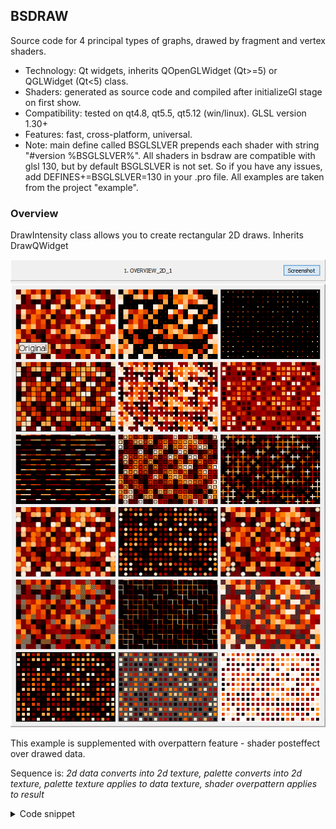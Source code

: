 ## BSDRAW
Source code for 4 principal types of graphs, drawed by fragment and vertex shaders.

* Technology: Qt widgets, inherits QOpenGLWidget (Qt>=5) or QGLWidget (Qt<5) class.
* Shaders: generated as source code and compiled after initializeGl stage on first show.
* Compatibility: tested on qt4.8, qt5.5, qt5.12 (win/linux). GLSL version 1.30+
* Features: fast, cross-platform, universal.
* Note: main define called BSGLSLVER prepends each shader with string "#version %BSGLSLVER%". 
All shaders in bsdraw are compatible with glsl 130, but by default BSGLSLVER is not set. So
if you have any issues, add DEFINES+=BSGLSLVER=130 in your .pro file.
All examples are taken from the project "example".

### Overview

DrawIntensity class allows you to create rectangular 2D draws. Inherits DrawQWidget

![overview_2d_1.png](/demoimages/overview_2d_1.png)

This example is supplemented with overpattern feature - shader posteffect over drawed data.

Sequence is: _2d data converts into 2d texture, palette converts into 2d texture, palette texture applies to data texture, shader overpattern applies to result_

<details><summary>Code snippet</summary><p>
```
LINES = 14;
SAMPLES = 20;
PORTIONS = 1;

overpattern_t dpms[] = {  
                      // row 1
                      overpattern_off(),
                      overpattern_thrs_minus(OP_CONTOUR, 0.5f, 0.0f, 3),
                      overpattern_any(OP_CONTOUR, 0.0f, 3),
  
                      // row 2
                      overpattern_any(OP_LINELEFTBOTTOM, 0.0f),
                      overpattern_any(OP_DOTLEFTBOTTOM, 1.0f, 3),
                      overpattern_any(OP_LINELEFTBOTTOM, 0.4f, 2),
  
                      // row 3
                      overpattern_any(OP_LINEBOTTOM, 0.0f, 7),
                      overpattern_any(OP_SQUARES, 0.0f),
                      overpattern_any(OP_DOTCONTOUR, 0.0f, 3),

                      // row 4
                      overpattern_any(OP_CIRCLEBORDERED2, 0.0f, -20),
                      overpattern_any(OP_CIRCLESMOOTH, 0.0f, 4),
                      overpattern_thrs_plus(OP_CIRCLESMOOTH, 0.9f, 0.0f),
  
                      // row 5
                      overpattern_thrs_plus(OP_FILL, 0.8f, 0.0f),
                      overpattern_any(OP_DOT, 0.0f, 4),
                      overpattern_thrs_minus(OP_SHTRICHL, 0.3f, color3f(0.5f, 0.5f, 0.5f), 1),
                      
                      // row 6
                      overpattern_any(OP_CONTOUR, color3f(0.0f, 0.0f, 0.0f),1),
                      overpattern_any(OP_CONTOUR, color3f(0.3f, 0.3f, 0.3f),1),
                      overpattern_any(OP_CONTOUR, color3f(1.0f, 1.0f, 1.0f),1)
                   };

const int countROWS = 6, countCOLUMNS = 3;
DrawQWidget* pdraws[countROWS][countCOLUMNS];
for (unsigned int r=0; r<countROWS; r++)
  for (unsigned int c=0; c<countCOLUMNS; c++)
  {
    pdraws[r][c] = new DrawIntensity(SAMPLES, LINES, PORTIONS);
    pdraws[r][c]->setOverpattern(dpms[r*countCOLUMNS + c]);
    pdraws[r][c]->setScalingLimitsSynced(10); // 1 point now is 10x10 pixels (minimum)
  }
// adding text as overlay for first draw
pdraws[0][0]->ovlPushBack(new OTextColored("Original", CR_XABS_YREL_NOSCALED, 5.0f, 0.9f, 12, 0x00000000, 0x11FFFFFF, 0x00000000));

for (int c=0; c<countCOLUMN; c++)
{
  QVBoxLayout* layV = new QVBoxLayout;
  for (int r=0; r<countROW; r++)
    layV->addWidget(pdraws[r][c]);
  currentHBoxLayout->addLayout(layV);
}

const float* data = someGeneratedData; // at least [LINES x SAMPLES x PORTIONS] of floats
for (int c=0; c<countCOLUMN; c++)
  for (int r=0; r<countROW; r++)
    pdraws[r][c]->setData(data);
```
</p></details>


DrawDomain class allows you to create rectangular 2D draws with regions of different size. One value on setData() method fills one region. Inherits DrawQWidget

![overview_2d_2.png](/demoimages/overview_2d_2.png)

All draws above have different regions but takes similar data.

Sequence is: _full 2d field with region markup converts into 2d texture, region data converts into 1d texture, palette converts into 2d texture, palette texture applies to region data texture, which applies to field texture_

<details><summary>Code snippet</summary><p>
```
LINES = 200;
SAMPLES = 200;
PORTIONS = 1;

const int countROWS = 2, countCOLUMNS = 2;
DrawQWidget* pdraws[countROWS][countCOLUMNS];
// 1st row, domain 1: little crosses
{
  DrawDomain* dd = new DrawDomain(SAMPLES, LINES, PORTIONS, false, OR_LRBT, true);
  DIDomain& ddm = *dd->domain();
  const int crossRows = SAMPLES/10;
  const int crossColumns = LINES/10;
  for (int i=0; i<crossRows; i++)
  {
    for (int j=0; j<crossColumns; j++)
    {
      int r = LINES/crossRows/2 + i*LINES/crossRows;
      int c = int(SAMPLES/crossColumns/2 + j*SAMPLES/crossColumns);
      ddm.start();
      ddm.includePixel(r-1, c);
      ddm.includePixel(r, c);
      ddm.includePixel(r+1, c);
      ddm.includePixel(r, c+1);
      ddm.includePixel(r, c-1);
      ddm.finish();
    }
  }
  pdraws[0][0] = dd;
  pdraws[0][0]->setScalingLimitsSynced(2); // 1 point now is 2x2 pixels (minimum)
}
// 1st row, domain 2: chessboard
{
  DrawDomain* dd = new DrawDomain(SAMPLES, LINES, PORTIONS, false, OR_LRBT, true);
  DIDomain& ddm = *dd->domain();
  const int cc = 20;
  for (int r2=0; r2<LINES/cc/2; r2++)
  {
    for (int j=0; j<SAMPLES; j+=cc)
    {
      int r0 = r2*2*cc + ((j / cc) % 2)*cc;
      int rs[] = { r0, r0, r0+cc/2, r0+cc/2 };
      int cs[] = { j, j+cc/2, j, j+cc/2 };
      for (int i=0; i<4; i++)
      {
        ddm.start();
        for (int r=rs[i]; r<rs[i]+cc/2; r++)
          for (int c=cs[i]; c<cs[i]+cc/2; c++)
            ddm.includePixel(r, c);
        ddm.finish();
      }
    }
  }
  pdraws[0][1] = dd;
  pdraws[0][1]->setScalingLimitsSynced(2); // 1 point now is 2x2 pixels (minimum)
}
// 2nd row, domain 1: spiral
{
  DrawDomain* dd = new DrawDomain(SAMPLES, LINES, PORTIONS, false, OR_LRBT, true);
  DIDomain& ddm = *dd->domain();
  const int maxspiral = SAMPLES*6;
  const unsigned int outsider = 18500;
  const double wc = 0.15/(2.0*M_PI);
  for (int i=0; i<maxspiral; i++)
  {
    int y = qRound(LINES/2.0 + outsider*sin((i+1)*wc)/(i+1));
    int x = qRound(SAMPLES/2.0 + outsider*cos((i+1)*wc)/(i+1));
    if (y >= 0 && y < LINES && x >= 0 && x < SAMPLES)
    {
      ddm.start();
        ddm.includePixelFree(y, x);
      ddm.finish();
    }
  }
  pdraws[1][0] = dd;
  pdraws[1][0]->setScalingLimitsSynced(2); // 1 point now is 2x2 pixels (minimum)
}
// 2nd row, domain 2: multispiral
{
  DrawDomain* dd = new DrawDomain(SAMPLES, LINES, PORTIONS, false, OR_LRBT, true);
  DIDomain& ddm = *dd->domain();
  const int maxspiral = 600;
  const unsigned int outsider = 9000;
  const double wc = 5.0/(2.0*M_PI);
  for (int i=0; i<maxspiral; i++)
  {
    int y = qRound(LINES/2.0 + outsider*sin((i+1)*wc)/(i+1)), x = qRound(SAMPLES/2.0 + outsider*cos((i+1)*wc)/(i+1));
    if (y >= 0 && y < LINES && x >= 0 && x < SAMPLES && ddm.isFree(y, x))
    {
      ddm.start();
        ddm.includePixel(y, x);
      ddm.finish();
    }
  }
  pdraws[1][1] = dd;
  pdraws[1][1]->setScalingLimitsSynced(2); // 1 point now is 2x2 pixels (minimum)
}

for (int c=0; c<countCOLUMN; c++)
{
  QVBoxLayout* layV = new QVBoxLayout;
  for (int r=0; r<countROW; r++)
    layV->addWidget(pdraws[r][c]);
  currentHBoxLayout->addLayout(layV);
}

const float* data = someGeneratedData; // at least [LINES x SAMPLES x PORTIONS] of floats
for (int c=0; c<countCOLUMN; c++)
  for (int r=0; r<countROW; r++)
    pdraws[r][c]->setData(data);
```
</p></details>

Portions its about how many draws/graphs painted in one draw. 2 or more portions in 2D draw means colormeshing (mixing) data in each pixel

![overview_2d_3.png](/demoimages/overview_2d_3.png)

<details><summary>Code snippet</summary><p>
```
LINES = 120;
SAMPLES = 400;
PORTIONS = 3;

const int countDraws= 3;
DrawQWidget* pdraws[countDraws];
pdraws[0] = new DrawIntensity(SAMPLES, LINES/PORTIONS, PORTIONS, OR_LRBT, SP_COLUMN_TB_COLORSPLIT);
pdraws[0]->setDataPalette(&paletteRGB);
pdraws[0]->setDataPaletteDiscretion(true);
pdraws[1] = new DrawIntensity(SAMPLES, LINES, PORTIONS);
pdraws[1]->setDataPalette(&paletteRGB);
pdraws[2] = new DrawRecorder(SAMPLES, LINES, 1000, PORTIONS);
pdraws[2]->setDataPalette(&paletteRGB);

for (int i=0; i<countDraws; i++)
  this->layout()->addWidget(pdraws[i]);

const float* data = someGeneratedData; // at least [LINES x SAMPLES x PORTIONS] of floats
for (int i=0; i<countDraws; i++)
  pdraws[i]->setData(data);
```
</p></details>


DrawGraph class allows you to create 1D graphs and histograms. Inherits DrawQWidget

Histograms with 3 portions displayed below

![overview_1d_histogram_1.png](/demoimages/overview_1d_histogram_1.png)

histograms above differ in the ordering of data draw. Histogram separation is created by overpattern

<details><summary>Code snippet</summary><p>
```
SAMPLES = 80;
PORTIONS = 3;

const int countDraws = 4;
DrawQWidget* pdraws[countDraws];

pdraws[0] = new DrawGraph(SAMPLES, PORTIONS, graphopts_t::goHistogram(PR_VALUEAROUND));
pdraws[0]->setOverpattern(overpattern_thrs_plus(OP_LINELEFTTOP, 0.0f, color3f(0.3f,0.3f,0.3f)));
pdraws[0]->setScalingLimitsSynced(10); // 1 point now is 10x10 pixels (minimum)

pdraws[1] = new DrawGraph(SAMPLES, PORTIONS, graphopts_t::goHistogramCrossMin(PR_VALUEAROUND));
pdraws[1]->setOverpattern(overpattern_thrs_plus(OP_LINELEFTTOP, 0.0f, color3f(0.3f,0.3f,0.3f)));
pdraws[1]->setScalingLimitsSynced(10); // 1 point now is 10x10 pixels (minimum)

pdraws[2] = new DrawGraph(SAMPLES, PORTIONS, graphopts_t::goHistogramCrossMax(PR_VALUEAROUND));
pdraws[2]->setOverpattern(overpattern_thrs_plus(OP_LINELEFTTOP, 0.0f, color3f(0.3f,0.3f,0.3f)));
pdraws[2]->setScalingLimitsSynced(10); // 1 point now is 10x10 pixels (minimum)

pdraws[3] = new DrawGraph(SAMPLES, PORTIONS, graphopts_t::goHistogramMesh(PR_VALUEAROUND));
pdraws[3]->setOverpattern(overpattern_thrs_plus(OP_LINELEFTTOP, 0.0f, color3f(0.3f,0.3f,0.3f)));
pdraws[3]->setScalingLimitsSynced(10); // 1 point now is 10x10 pixels (minimum)

for (int i=0; i<countDraws; i++)
  this->layout()->addWidget(pdraws[i]);

const float* data = someGeneratedData; // at least [SAMPLES x PORTIONS] of floats
for (int i=0; i<countDraws; i++)
  pdraws[i]->setData(data);
```
</p></details>

More histograms with same data and different overpatterns

![overview_1d_histogram_2.png](/demoimages/overview_1d_histogram_2.png)

<details><summary>Code snippet</summary><p>
```
SAMPLES = 24;
PORTIONS = 1;

const int countROWS = 3, countCOLUMNS = 3;
DrawQWidget* pdraws[countROWS][countCOLUMNS];

// 1st row
pdraws[0][0] = new DrawGraph(SAMPLES, PORTIONS, graphopts_t::goHistogram(PR_STANDARD) );
pdraws[0][0]->setOverpattern(overpattern_thrs_plus(OP_CONTOUR, 0.0f, 0x00000000, // hex color is explicit color (black)
                                                   0));
pdraws[0][1] = new DrawGraph(SAMPLES, PORTIONS, graphopts_t::goHistogram(PR_STANDARD) );
pdraws[0][1]->setOverpattern(overpattern_thrs_plus(OP_CONTOUR, 0.0f, 0x00000000, 2));

pdraws[0][2] = new DrawGraph(SAMPLES, PORTIONS, graphopts_t::goHistogram(PR_STANDARD) );
pdraws[0][2]->setOverpattern(overpattern_thrs_plus(OP_LINETOP, 0.0f, // float color is palette depending color
                                                   0.0f, 4));

// 2nd row
pdraws[1][0] = new DrawGraph(SAMPLES, PORTIONS, graphopts_t::goHistogram(0.0f, DE_TRIANGLE, 0.0f, PR_VALUEAROUND) );
pdraws[1][0]->setOverpattern(overpattern_any(OP_CONTOUR, 0.0f));

pdraws[1][1] = new DrawGraph(SAMPLES, PORTIONS, graphopts_t::goHistogram(PR_VALUEAROUND) );
pdraws[1][1]->setOverpattern(overpattern_thrs_plus(OP_CONTOUR, 0.0f, 0x00000000, 2));

pdraws[1][2] = new DrawGraph(SAMPLES, PORTIONS, graphopts_t::goInterp(0.5f, DE_NONE) );
pdraws[1][2]->setOverpattern(overpattern_thrs_plus(OP_CONTOUR, 0.0f, 0x00000000, 1));

// 3rd row
pdraws[2][0] = new DrawGraph(SAMPLES, PORTIONS, graphopts_t::goHistogram(PR_VALUEONLY) );
pdraws[2][0]->setOverpattern(overpattern_thrs_plus(OP_CONTOUR, 0.0f, 0x00000000, 1));

pdraws[2][1] = new DrawGraph(SAMPLES, PORTIONS, graphopts_t::goHistogram(PR_SUMMARY) );
pdraws[2][1]->setOverpattern(overpattern_thrs_plus(OP_CONTOUR, 0.0f, 0x00000000, 2));

pdraws[2][2] = new DrawGraph(SAMPLES, PORTIONS, graphopts_t::goHistogram(PR_VALUEONLY) );
pdraws[2][2]->setOverpattern(overpattern_any(OP_LINELEFTTOP, 0x00333333, 1));

for (int r=0; r<countROWS; r++)
  for (int c=0; c<countCOLUMNS; c++)
  {
    pdraws[r][c]->setScalingLimitsHorz(12); 
    pdraws[r][c]->setScalingLimitsVert(8);    // 1 point now is 12x8 pixels (minimum)
  }

for (int c=0; c<countCOLUMN; c++)
{
  QVBoxLayout* layV = new QVBoxLayout;
  for (int r=0; r<countROW; r++)
    layV->addWidget(pdraws[r][c]);
  currentHBoxLayout->addLayout(layV);
}

const float* data = someGeneratedData; // at least [SAMPLES x PORTIONS] of floats
for (int c=0; c<countCOLUMN; c++)
  for (int r=0; r<countROW; r++)
    pdraws[r][c]->setData(data);
```
</p></details>


DrawGraph class supports 3 principal types of graph: histogram, dots and interpolated graph. Interpolation is done on shader

1st column is for 1 portion of data, 2nd is for 2 portions

![overview_1d_1.png](/demoimages/overview_1d_1.png)

Up-to-down: dots (dotsize 0), linear interpolation (dotsize 0), dots (dotsize > 0), linear interpolation (dotsize > 0), histogram

<details><summary>Code snippet</summary><p>
```
SAMPLES = 300;
PORTIONS = 2;

const int countROWS = 5, countCOLUMNS = 2;
DrawQWidget* pdraws[countROWS][countCOLUMNS];
pdraws[0][0] = new DrawGraph(SAMPLES, 1, graphopts_t::goDots(DE_NONE, 0, 0.5f));
pdraws[0][1] = new DrawGraph(SAMPLES, PORTIONS, graphopts_t::goDots(DE_NONE, 0, 0.5f));

pdraws[1][0] = new DrawGraph(SAMPLES, 1, graphopts_t::goInterp(DE_NONE, 0, 0.5f));
pdraws[1][1] = new DrawGraph(SAMPLES, PORTIONS, graphopts_t::goInterp(DE_NONE, 0, 0.5f));

pdraws[2][0] = new DrawGraph(SAMPLES, 1, graphopts_t::goDots(DE_NONE, 3, 0.5f));
pdraws[2][1] = new DrawGraph(SAMPLES, PORTIONS, graphopts_t::goDots(DE_NONE, 3, 0.5f));

pdraws[3][0] = new DrawGraph(SAMPLES, 1, graphopts_t::goInterp(DE_NONE, 4, 0.2f));
pdraws[3][1] = new DrawGraph(SAMPLES, PORTIONS, graphopts_t::goInterp(DE_NONE, 4, 0.2f));

pdraws[4][0] = new DrawGraph(SAMPLES, 1, graphopts_t::goHistogramMesh(DE_NONE));
pdraws[4][1] = new DrawGraph(SAMPLES, PORTIONS, graphopts_t::goHistogramMesh(DE_NONE));

for (int c=0; c<countCOLUMN; c++)
{
  QVBoxLayout* layV = new QVBoxLayout;
  for (int r=0; r<countROW; r++)
    layV->addWidget(pdraws[r][c]);
  currentHBoxLayout->addLayout(layV);
}

const float* data = someGeneratedData; // at least [SAMPLES x PORTIONS] of floats
for (int c=0; c<countCOLUMN; c++)
  for (int r=0; r<countROW; r++)
    pdraws[r][c]->setData(data);
```
</p></details>


In addition to linear interpolation there is an interpolation on 3 points and 4 points. 
Different types of interpolation and a composition of drawing graph and scaling graph are shown in the picture below

![overview_1d_2.png](/demoimages/overview_1d_2.png)

<details><summary>Code snippet</summary><p>
```
SAMPLES = 54;
PORTIONS = 2;

const int countDraws = 7;
DrawQWidget* pdraws[countDraws];
const float smoothcoeff = 0.2f;

pdraws[0] = new DrawGraph(SAMPLES, PORTIONS, graphopts_t::goDots(4, 0.8f));
pdraws[0]->ovlPushBack(new OTextColored("DE_NONE, ORIGINAL DATA DOTS", CR_XABS_YREL_NOSCALED, 10.0f, 0.65f, 12, 0x00000000, 0x11FFFFFF, 0x00000000));

pdraws[1] = new DrawGraph(SAMPLES, PORTIONS, graphopts_t::goInterp(smoothcoeff, DE_LINTERP_SCALINGLEFT, 4, 0.8f));
pdraws[1]->ovlPushBack(new OTextColored("DE_LINETERP_SCALINGLEFT", CR_XABS_YREL_NOSCALED, 10.0f, 0.65f, 12, 0x00000000, 0x11FFFFFF, 0x00000000));

pdraws[2] = new DrawGraph(SAMPLES, PORTIONS, graphopts_t::goInterp(smoothcoeff, DE_LINTERP_SCALINGCENTER, 4, 0.8f));
pdraws[2]->ovlPushBack(new OTextColored("DE_LINETERP_SCALINGCENTER", CR_XABS_YREL_NOSCALED, 10.0f, 0.65f, 12, 0x00000000, 0x11FFFFFF, 0x00000000));

pdraws[3] = new DrawGraph(SAMPLES, PORTIONS, graphopts_t::goInterp2(smoothcoeff, DE_LINTERP, 4, 0.8f));
pdraws[3]->ovlPushBack(new OTextColored("DE_LINETERP #2 (glsl' smoothstep)", CR_XABS_YREL_NOSCALED, 10.0f, 0.65f, 12, 0x00000000, 0x11FFFFFF, 0x00000000));
pdraws[4] = new DrawGraph(SAMPLES, PORTIONS, graphopts_t::goInterp(smoothcoeff, DE_SINTERP, 4, 0.8f));
pdraws[4]->ovlPushBack(new OTextColored("DE_SINETERP", CR_XABS_YREL_NOSCALED, 10.0f, 0.65f, 12, 0x00000000, 0x11FFFFFF, 0x00000000));
pdraws[5] = new DrawGraph(SAMPLES, PORTIONS, graphopts_t::goInterp(smoothcoeff, DE_QINTERP, 4, 0.8f));
pdraws[5]->ovlPushBack(new OTextColored("DE_QINETERP", CR_XABS_YREL_NOSCALED, 10.0f, 0.65f, 12, 0x00000000, 0x11FFFFFF, 0x00000000));
pdraws[6] = new DrawGraph(SAMPLES, PORTIONS, graphopts_t::goInterp(-1.0f, DE_LINTERP, 4, 0.8f));
pdraws[6]->ovlPushBack(new OTextColored("\"8bit\"-interp", CR_XABS_YREL_NOSCALED, 10.0f, 0.65f, 12, 0x00000000, 0x11FFFFFF, 0x00000000));

for (int i=0; i<countDraws; i++)
  this->layout()->addWidget(pdraws[i]);

const float* data = someGeneratedData; // at least [SAMPLES x PORTIONS] of floats
for (int i=0; i<countDraws; i++)
  pdraws[i]->setData(data);
```
</p></details>


And finally, graphopts_t struct adjust type of graph while coloropts_t struct adjust graph coloring. 

![overview_1d_3.png](/demoimages/overview_1d_3.png)

Sequence is: _data for multiple portions converts into 2d texture, palette converts into 2d texture, palette texture applies to data texture in accordance with the color policy_

<details><summary>Code snippet</summary><p>
```
SAMPLES = 100;
PORTIONS = 4;

const int countROWS = 7, countCOLUMNS = 2;
DrawQWidget* pdraws[countROWS][countCOLUMNS];
const float label_xpos = 0.5f;

pdraws[0][0] = new DrawGraph(SAMPLES, PORTIONS, graphopts_t::goInterp(0.3f, DE_QINTERP), coloropts_t::copts(CP_MONO, 0.0f, 1.0f));
pdraws[0][1] = new DrawGraph(SAMPLES, PORTIONS, graphopts_t::goHistogramCrossMax(0.0f), coloropts_t::copts(CP_MONO, 0.0f, 1.0f));
pdraws[0][1]->setOverpattern(overpattern_thrs_plus(OP_LINELEFT, 0.0f, color3f(0.3f,0.3f,0.3f)));

pdraws[1][0] = new DrawGraph(SAMPLES, PORTIONS, graphopts_t::goInterp(0.3f, DE_QINTERP), coloropts_t::copts(CP_PAINTED, 0.0f, 1.0f));
pdraws[1][1] = new DrawGraph(SAMPLES, PORTIONS, graphopts_t::goHistogramCrossMax(0.0f), coloropts_t::copts(CP_PAINTED, 0.0f, 1.0f));
pdraws[1][1]->setOverpattern(overpattern_thrs_plus(OP_LINELEFT, 0.0f, color3f(0.3f,0.3f,0.3f)));

pdraws[2][0] = new DrawGraph(SAMPLES, PORTIONS, graphopts_t::goInterp(0.3f, DE_QINTERP), coloropts_t::copts(CP_PAINTED_GROSS, 0.0f, 1.0f));
pdraws[2][1] = new DrawGraph(SAMPLES, PORTIONS, graphopts_t::goHistogramCrossMax(0.0f), coloropts_t::copts(CP_PAINTED_GROSS, 0.0f, 1.0f));
pdraws[2][1]->setOverpattern(overpattern_thrs_plus(OP_LINELEFT, 0.0f, color3f(0.3f,0.3f,0.3f)));

pdraws[3][0] = new DrawGraph(SAMPLES, PORTIONS, graphopts_t::goInterp(0.3f, DE_QINTERP), coloropts_t::copts(CP_PAINTED_SYMMETRIC, 0.0f, 1.0f));
pdraws[3][1] = new DrawGraph(SAMPLES, PORTIONS, graphopts_t::goHistogramCrossMax(0.0f), coloropts_t::copts(CP_PAINTED_SYMMETRIC, 0.0f, 1.0f));
pdraws[3][1]->setOverpattern(overpattern_thrs_plus(OP_LINELEFT, 0.0f, color3f(0.3f,0.3f,0.3f)));

pdraws[4][0] = new DrawGraph(SAMPLES, PORTIONS, graphopts_t::goInterp(0.3f, DE_QINTERP), coloropts_t::copts(CP_REPAINTED, 0.0f, 1.0f));
pdraws[4][1] = new DrawGraph(SAMPLES, PORTIONS, graphopts_t::goHistogramCrossMax(0.0f), coloropts_t::copts(CP_REPAINTED, 0.0f, 1.0f));
pdraws[4][1]->setOverpattern(overpattern_thrs_plus(OP_LINELEFT, 0.0f, color3f(0.3f,0.3f,0.3f)));

pdraws[5][0] = new DrawGraph(SAMPLES, PORTIONS, graphopts_t::goInterp(0.3f, DE_QINTERP), coloropts_t::copts(CP_PALETTE, 0.0f, 1.0f));
pdraws[5][1] = new DrawGraph(SAMPLES, PORTIONS, graphopts_t::goHistogramCrossMax(0.0f), coloropts_t::copts(CP_PALETTE, 0.0f, 1.0f));
pdraws[5][1]->setOverpattern(overpattern_thrs_plus(OP_LINELEFT, 0.0f, color3f(0.3f,0.3f,0.3f)));

pdraws[6][0] = new DrawGraph(SAMPLES, PORTIONS, graphopts_t::goInterp(0.3f, DE_QINTERP), coloropts_t::copts(CP_PALETTE_SPLIT, 0.0f, 1.0f));
pdraws[6][1] = new DrawGraph(SAMPLES, PORTIONS, graphopts_t::goHistogramCrossMax(0.0f), coloropts_t::copts(CP_PALETTE_SPLIT, 0.0f, 1.0f));
pdraws[6][1]->setOverpattern(overpattern_thrs_plus(OP_LINELEFT, 0.0f, color3f(0.3f,0.3f,0.3f)));

for (int c=0; c<countCOLUMN; c++)
{
  QVBoxLayout* layV = new QVBoxLayout;
  for (int r=0; r<countROW; r++)
    layV->addWidget(pdraws[r][c]);
  currentHBoxLayout->addLayout(layV);
}

const float* data = someGeneratedData; // at least [SAMPLES x PORTIONS] of floats
for (int c=0; c<countCOLUMN; c++)
  for (int r=0; r<countROW; r++)
    pdraws[r][c]->setData(data);
```
</p></details>


### Additional Features

Impulse feature for 2d draws - special shader code which smoothes border between scaled data

![overview_2d_impulse.png](/demoimages/overview_2d_impulse.png)

In example above each 2d draw has size 1 'row' and 5 'columns' who scaled into more than 250x50 pixels

<details><summary>Code snippet</summary><p>
```
LINES = 1;
SAMPLES = 5;
PORTIONS = 1;

const int countROWS = 5, countCOLUMNS = 2;
DrawQWidget* pdraws[countROWS][countCOLUMNS];
impulsedata_t imp[] = { { impulsedata_t::IR_OFF },
                        { impulsedata_t::IR_A_COEFF, 5, 5/2, 0, { 0.1f, 0.2f, 0.4f, 0.2f, 0.1f } },
                        { impulsedata_t::IR_A_COEFF_NOSCALED, 5, 5/2, 0, { 0.1f, 0.2f, 0.4f, 0.2f, 0.1f } },
                        { impulsedata_t::IR_A_BORDERS_FIXEDCOUNT, 30, 4, 0, {} },
                        { impulsedata_t::IR_A_BORDERS_FIXEDCOUNT, 30, 8, 0, {} },
                        { impulsedata_t::IR_A_BORDERS, 30, 4, 0, {0.0f} },
                        { impulsedata_t::IR_A_BORDERS, 30, 4, 0, {0.2f} },
                        { impulsedata_t::IR_A_BORDERS, 30, 8, 0, {0.4f} },
                        { impulsedata_t::IR_A_BORDERS, 30, 4, 0, {0.8f} },
                        { impulsedata_t::IR_A_BORDERS, 30, 4, 0, {1.0f} },
};
const char* cpnames[] = { "ORIGINAL", "COEFF", "COEFF_NOSCALED", "BORDERS_FIXED", "BORDERS_FIXED2",
                          "BORDERS c0.0f", "BORDERS c0.2f", "BORDERS c0.4f", "BORDERS c0.8f", "BORDERS c1.0f"
                        };

for (unsigned int r=0; r<countROWS; r++)
  for (unsigned int c=0; c<countCOLUMNS; c++)
  {
    pdraws[r][c] = new DrawIntensity(SAMPLES, LINES, 1);
    pdraws[r][c]->setImpulse(imp[r*countCOLUMNS + c]);
    pdraws[r][c]->setScalingLimitsB(50); // our single 2d-row now takes at least 50 pixels
    pdraws[r][c]->ovlPushBack(new OTextColored(otextopts_t(cpnames[r*countCOLUMNS + c], 0, 10,2,10,2), CR_RELATIVE, 0.05f, 0.05f, 8, 0x00000000, 0x11FFFFFF, 0x00000000));
  }
for (int c=0; c<countCOLUMN; c++)
{
  QVBoxLayout* layV = new QVBoxLayout;
  for (int r=0; r<countROW; r++)
    layV->addWidget(pdraws[r][c]);
  currentHBoxLayout->addLayout(layV);
}

const float* data = someGeneratedData; // at least [SAMPLES x PORTIONS] of floats
for (int c=0; c<countCOLUMN; c++)
  for (int r=0; r<countROW; r++)
    pdraws[r][c]->setData(data);
```
</p></details>

Different smoothing for 1d linterp graph

![overview_1d_smooth.png](/demoimages/overview_1d_smooth.png)

<details><summary>Code snippet</summary><p>
```
SAMPLES = 280;
PORTIONS = 3;

const int countROWS = 3, countCOLUMNS = 3;
DrawQWidget* pdraws[countROWS][countCOLUMNS];
float smoothtest[countROWS][countCOLUMNS] = 
      { 
        { -1.0f, -0.3f, 0.0f },
        { 0.2f,  0.3f,  0.4f },
        { 0.6f,  0.8f,  1.0f }
      };

for (unsigned int r=0; r<countROWS; r++)
  for (unsigned int c=0; c<countCOLUMNS; c++)
    pdraws[r][c] = new DrawGraph(SAMPLES, PORTIONS, graphopts_t::goInterp(smoothtest[r][c], DE_LINTERP));
  
... and same deploying and data applying like in other examples
```
</p></details>

Available orientation for any type of draw

![extra_orients.png](/demoimages/extra_orients.png)

DrawMoveEx inherits DrawGraph. This type of graph saves previous data and setData() method appends data to graph

![extra_graphs_move.png](/demoimages/extra_graphs_move.png)

There is one more additional opportunity: background color of draw can be installed independently of palette

<details><summary>Code snippet</summary><p>
```
SAMPLES = 300;
PORTIONS = 2;

const int countROWS = 3, countCOLUMNS = 3;
graphopts_t  gopts[countROWS][countCOLUMNS] =
{
  {
    graphopts_t::goHistogram(0.4f, DE_NONE, 0.5f),
    graphopts_t::goHistogram(0.3f, DE_NONE, 0.5f),
    graphopts_t::goHistogram(0.4f, DE_NONE, 0.5f),
  },
  
  {
    graphopts_t::goInterp(0.4f, DE_NONE, 0, 0.0f),
    graphopts_t::goInterp(0.4f, DE_NONE, 0, 0.0f),
    graphopts_t::goInterp(0.4f, DE_NONE, 0, 0.0f),
  },
  
  {
    graphopts_t::goDots(2, 0.5f, DE_NONE),
    graphopts_t::goDots(2, 0.5f, DE_NONE),
    graphopts_t::goDots(2, 0.5f, DE_NONE)
  }
};
DrawQWidget* pdraws[countROWS][countCOLUMNS];
const unsigned int HISTORY_LENGTH = SAMPLES*4;

for (unsigned int r=0; r<countROWS; r++)
  for (unsigned int c=0; c<countCOLUMNS; c++)
  {
    coloropts_t copts = {   c == 2? CP_REPAINTED : CP_MONO, 0.0f, 1.0f, c == 1? 0xFFFFFFFF : 0x00999999 };
    pdraws[r][c] = new DrawGraphMoveEx(SAMPLES, 5, HISTORY_LENGTH, PORTIONS, 
                                               gopts[r][c], 
                                               copts);
  }

... and same deploying and data applying like in other examples
```
</p></details>

Visual explanation of scaling.

Graph shader combines 2 mechanisms:

1. type of graph (histogram, dots or interpolated graph), who describes how data values connects with each other

2. type of descaling, who describes how stretched (when you resize draw) data value disintegrates into subvalues and connects with each other

![extra_scaling.png](/demoimages/extra_scaling.png)

first row:

draw00 has interpolation between data points and interpolation in horizontal scaling

draw01 has interpolation between data points and nothing in horizontal scaling - data values just repeats when you stretch draw width

draw02 has interpolation between data points and only central points in horz scaling


second row is the same like first, difference is vertical scaling. By default vertical scaling is set to 1 for draw, but you can change it


third row:

draw20 has nothing between data points and interpolation in horizontal scaling

draw21 has nothing between data points and nothing in horizontal scaling - data values just repeats when you stretch draw width

draw22 has nothing between data points and only central points in horz scaling


fourth row is the same like third, difference is vertical scaling

<details><summary>Code snippet</summary><p>
```
SAMPLES = 50;
PORTIONS = 1;

const int countROWS = 4, countCOLUMNS = 3;
DrawQWidget* pdraws[countROWS][countCOLUMNS];
const BSDESCALING third_de = DE_TRIANGLE2;
pdraws[0][0] = new DrawGraph(SAMPLES, PORTIONS, graphopts_t::goInterp(DE_LINTERP));
pdraws[0][1] = new DrawGraph(SAMPLES, PORTIONS, graphopts_t::goInterp(DE_NONE));
pdraws[0][2] = new DrawGraph(SAMPLES, PORTIONS, graphopts_t::goInterp(third_de));

pdraws[1][0] = new DrawGraph(SAMPLES, PORTIONS, graphopts_t::goInterp(DE_LINTERP));
pdraws[1][1] = new DrawGraph(SAMPLES, PORTIONS, graphopts_t::goInterp(DE_NONE));
pdraws[1][2] = new DrawGraph(SAMPLES, PORTIONS, graphopts_t::goInterp(third_de));
for (int c=0; c<countCOLUMNS; c++)
  pdraws[1][c]->setScalingLimitsB(8);

pdraws[2][0] = new DrawGraph(SAMPLES, PORTIONS, graphopts_t::goDots(DE_LINTERP));
pdraws[2][1] = new DrawGraph(SAMPLES, PORTIONS, graphopts_t::goDots(DE_NONE));
pdraws[2][2] = new DrawGraph(SAMPLES, PORTIONS, graphopts_t::goDots(third_de));

pdraws[3][0] = new DrawGraph(SAMPLES, PORTIONS, graphopts_t::goDots(DE_LINTERP));
pdraws[3][1] = new DrawGraph(SAMPLES, PORTIONS, graphopts_t::goDots(DE_NONE));
pdraws[3][2] = new DrawGraph(SAMPLES, PORTIONS, graphopts_t::goDots(third_de));
for (int c=0; c<countCOLUMNS; c++)
  pdraws[3][c]->setScalingLimitsB(8);

... and same deploying and data applying like in other examples
```
</p></details>


### Draw Bars

DrawBars class includes pointer to DrawQWidget object. DrawBars incapusulates DrawQWidget functionality and adds 4 (left, top, right, bottom)
bars (areas) for drawing axes, lines or labels. Drawing is done with QPainter and QStaticText.

![overview_bars_1.png](/demoimages/overview_bars_1.png)

DrawBars takes colors from parent QPalette or DrawQWidget palette

DrawBars counts bar sizes and controls DrawQWidget resize

<details><summary>Code snippet</summary><p>
```
SAMPLES = 180;
PORTIONS = 1;

const int countDraws = 4;
DrawQWidget* pdraws[countDraws];
for (unsigned int i=0; i<countDraws; i++)
  pdraws[i] = new DrawGraph(SAMPLES, PORTIONS, 
                            graphopts_t::goInterp(0.65f, DE_QINTERP), 
                            coloropts_t::copts(CP_MONO, 0.0f, 1.0f, i == 2? 0x00AAAAAA : 0xFFFFFFFF));

DrawBars* pdrawbars[countDraws];
pdrawbars[0] = new DrawBars(pdraws[0], DrawBars::CP_DEFAULT);
pdrawbars[0]->addEScalePixstepDrawbounds(AT_TOP, DBF_ENUMERATE_FROMZERO | DBF_ENUMERATE_SHOWLAST, 20);
pdrawbars[0]->addScaleNativeDrawbounds(AT_LEFT, 0, 0.1f, 1.0f, 21, 32);
pdrawbars[0]->addLabel(AT_LEFT, 0 | DBF_LABELAREA_FULLBAR, "colors: default", Qt::AlignCenter, Qt::Vertical);
pdrawbars[0]->addLabel(AT_TOP, 0, "Enumerator scale", Qt::AlignCenter, Qt::Horizontal);

pdrawbars[1] = new DrawBars(pdraws[1], DrawBars::CP_FROM_DRAWBACK);
{
  pdrawbars[1]->addContour(AT_LEFT, 0);
  pdrawbars[1]->addContour(AT_TOP, 0);
  pdrawbars[1]->addContour(AT_BOTTOM, 0);
  pdrawbars[1]->addContour(AT_RIGHT, 0);
}
pdrawbars[1]->addScalePixstepOwnbounds(AT_TOP, 0, 0.0, SAMPLES-1, SAMPLES);
pdrawbars[1]->addScaleNativeDrawbounds(AT_LEFT, 0, 0.1f, 1.0f, 21, 32);
pdrawbars[1]->addLabel(AT_LEFT, 0 | DBF_LABELAREA_FULLBAR, "colors: drawback", Qt::AlignCenter, Qt::Vertical);
pdrawbars[1]->addLabel(AT_TOP, 0, "Fixed scale, floating marks", Qt::AlignCenter, Qt::Horizontal);

pdrawbars[2] = new DrawBars(pdraws[2], DrawBars::CP_FROM_DRAWBACK);
{
  pdrawbars[2]->addContour(AT_LEFT, 0);
  pdrawbars[2]->addContour(AT_TOP, 0);
  pdrawbars[2]->addContour(AT_BOTTOM, 0);
  pdrawbars[2]->addContour(AT_RIGHT, 0);
}
pdrawbars[2]->addScaleRollingTapNM(AT_TOP, 0, standard_tap_symbolate<-1>, 4, nullptr, SAMPLES, 20);
pdrawbars[2]->addScaleNativeDrawbounds(AT_LEFT, 0, 0.1f, 1.0f, 21, 32);
pdrawbars[2]->addLabel(AT_LEFT, 0 | DBF_LABELAREA_FULLBAR, "colors: drawback", Qt::AlignCenter, Qt::Vertical);
pdrawbars[2]->addLabel(AT_TOP, 0, "Tap by alphabet", Qt::AlignCenter, Qt::Horizontal);

pdrawbars[3] = new DrawBars(pdraws[3], DrawBars::CP_FROM_DRAWPALETTE_INV);
pdrawbars[3]->addScaleSymmetricOwnbounds(AT_TOP, DBF_NOTE_BORDERS_ONLY | DBF_NOTESINSIDE, 0.0, 1.0, SAMPLES, 10);
pdrawbars[3]->addScaleNativeDrawbounds(AT_LEFT, 0, 0.1f, 1.0f, 21, 32);
pdrawbars[3]->addLabel(AT_LEFT, 0 | DBF_LABELAREA_FULLBAR, "colors: inversed", Qt::AlignCenter, Qt::Vertical);
pdrawbars[3]->addLabel(AT_TOP, 0, "Fixed minimal scale", Qt::AlignCenter, Qt::Horizontal);

for (int i=0; i<countDraws; i++)
{
  MEWPointer* mpH = pdrawbars[i]->addEPointer01Auto(AT_BOTTOM, DBF_NOTESINSIDE | DBF_ENUMERATE_FROMZERO, 0.0f);
  int oapH = pdrawbars[i]->getDraw()->ovlPushBack(new OActiveCursorCarrier(mpH->createReactor()));
  pdrawbars[i]->getDraw()->ovlPushBack(new OFLine(OFLine::LT_VERT_SYMMETRIC, CR_RELATIVE, 0,0, CR_RELATIVE, 0, -1, linestyle_stroks(1.0f,0.0f,0.0f)), oapH);
  
  MEWPointer* mpV = pdrawbars[i]->addPointerRelativeDrawbounds(AT_RIGHT, DBF_NOTESINSIDE, 0.0f);
  int oapV = pdrawbars[i]->getDraw()->ovlPushBack(new OActiveCursorCarrier(mpV->createReactor()));
  pdrawbars[i]->getDraw()->ovlPushBack(new OFLine(OFLine::LT_HORZ_SYMMETRIC, CR_RELATIVE, 0,0, CR_RELATIVE, 0, -1, linestyle_stroks(1.0f,0.0f,0.0f)), oapV);
}

for (int i=0; i<countDraws; i++)
  this->layout()->addWidget(pdrawbars[i]);

const float* data = someGeneratedData; // at least [SAMPLES x PORTIONS] of floats
for (int i=0; i<countDraws; i++)
  pdraws[i]->setData(data);
```
</p></details>


DrawBars class supports 3 principal types of scale on axis: 

1 - smart 'native' scale. Marks placement depends of step and data bounds

2 - symmetric scale. Marks are placed so that the resizing of DrawBars adds new marks precisely between existing marks

3 - pixstep scale. Marks are placed so that the largest number of marks can fit on the scale

![overview_bars_2.png](/demoimages/overview_bars_2.png)

Unit of measurement can be placed for last mark' note (1st draw) or for each mark' note (2nd draw) 

Explicit precision can be setted up for notes (3rd draw)

<details><summary>Code snippet</summary><p>
```
SAMPLES = 50;
PORTIONS = 1;

const int countDraws = 4;
DrawQWidget* pdraws[countDraws];
for (unsigned int i=0; i<countDraws; i++)
  pdraws[i] = new DrawGraph(SAMPLES, PORTIONS, 
                            graphopts_t::goInterp(0.45f, DE_LINTERP, 3, 0.85f), 
                            coloropts_t::copts(CP_MONO, 0.0f, 1.0f, i == 3? 0xFFFFFFFF : 0x00777777));

int dbflags = 0;
DrawBars* pdrawbars[countDraws];
pdrawbars[0] = new DrawBars(pdraws[0], DrawBars::CP_DEFAULT);
pdrawbars[0]->addScaleNativeOwnbounds(AT_TOP, dbflags | DBF_POSTFIX_ONLYLAST, 0.0f, 720.0f, 15.0f, 0.0f, 32, 40, 9, 0.0f, "°");
pdrawbars[0]->addLabel(AT_TOP, 0, "'Native' scale, mod off", Qt::AlignCenter, Qt::Horizontal);
pdrawbars[0]->addScaleNativeOwnbounds(AT_LEFT, dbflags, 0.0f, 1.0f, 0.25f, 0.0f, 32, 40);
pdrawbars[0]->addScaleNativeOwnbounds(AT_BOTTOM, dbflags | DBF_POSTFIX_ONLYLAST, 0.0f, 720.0f, 15.0f, 0.0f, 32, 40, 9, 360.0f, "°");
pdrawbars[0]->addLabel(AT_BOTTOM, 0, "'Native' scale, mod 360.0f", Qt::AlignCenter, Qt::Horizontal);
pdrawbars[0]->addSpace(AT_BOTTOM, 16);
{
  pdrawbars[0]->getDraw()->ovlPushBack(new OGridRegular(OGridRegular::REGULAR_VERT, 
                                                        CR_RELATIVE, 0.0f, 60.0f/360.0f, 
                                                        linestyle_black(0,1,1)));
}

pdrawbars[1] = new DrawBars(pdraws[1], DrawBars::CP_DEFAULT);
pdrawbars[1]->addScaleSymmetricOwnbounds(AT_TOP, dbflags, 0.0f, 720.0f, 32, 50, 9, 0.0f, "°");
pdrawbars[1]->addLabel(AT_TOP, 0, "Symmetric scale, mod off", Qt::AlignCenter, Qt::Horizontal);
pdrawbars[1]->addScaleSymmetricOwnbounds(AT_LEFT, dbflags, 0.0f, 1.0f, 16, 32);
pdrawbars[1]->addScaleSymmetricOwnbounds(AT_BOTTOM, dbflags, 0.0f, 720.0f, 32, 50, 9, 360.0f, "°");
pdrawbars[1]->addLabel(AT_BOTTOM, 0, "Symmetric scale, mod 360.0f", Qt::AlignCenter, Qt::Horizontal);
pdrawbars[1]->addSpace(AT_BOTTOM, 16);
{
  pdrawbars[1]->getDraw()->ovlPushBack(new OGridRegular(OGridRegular::REGULAR_VERT, 
                                                        CR_RELATIVE, 0.0f, 1.0f/8, 
                                                        linestyle_black(0,1,1), -1));
}

pdrawbars[2] = new DrawBars(pdraws[2], DrawBars::CP_DEFAULT);
pdrawbars[2]->addScalePixstepOwnbounds(AT_TOP, dbflags | DBF_PRECISION_EXACT_2, 0.0f, 720.0f, 32, 50, 9, 0.0f);
pdrawbars[2]->addLabel(AT_TOP, 0, "Pixstep scale, mod off", Qt::AlignCenter, Qt::Horizontal);
pdrawbars[2]->addScalePixstepOwnbounds(AT_LEFT, dbflags, 0.0f, 1.0f, 16, 32);
pdrawbars[2]->addScalePixstepOwnbounds(AT_BOTTOM, dbflags | DBF_PRECISION_EXACT_2, 0.0f, 720.0f, 32, 50, 9, 360.0f);
pdrawbars[2]->addLabel(AT_BOTTOM, 0, "Pixstep scale, mod 360.0f", Qt::AlignCenter, Qt::Horizontal);
pdrawbars[2]->addSpace(AT_BOTTOM, 16);


pdrawbars[3] = new DrawBars(pdraws[3], DrawBars::CP_DEFAULT);
pdrawbars[3]->addEScalePixstepOwnbounds(AT_TOP, dbflags, 32, 40, 1);
pdrawbars[3]->addLabel(AT_TOP, 0, "Enumerator scale", Qt::AlignCenter, Qt::Horizontal);
pdrawbars[3]->addScaleNativeOwnbounds(AT_LEFT, dbflags, 0.0f, 1.0f, 0.25f, 0.0f, 16, 32);
pdrawbars[3]->addEScaleRollingOwnbounds(AT_BOTTOM, dbflags, 32, 40, 1);
pdrawbars[3]->addLabel(AT_BOTTOM, 0, "Rolling Enumerator scale", Qt::AlignCenter, Qt::Horizontal);
{
  pdrawbars[3]->getDraw()->ovlPushBack(new OGridCells(4, 12, linestyle_yellow(0,1,1)));
}

for (int i=0; i<countDraws; i++)
  this->layout()->addWidget(pdrawbars[i]);

const float* data = someGeneratedData; // at least [SAMPLES x PORTIONS] of floats
for (int i=0; i<countDraws; i++)
  pdraws[i]->setData(data);
```
</p></details>

DrawBars class supports pointers: 

![overview_bars_3.png](/demoimages/overview_bars_3.png)

Pointer is a more complex element. He can be set up as nonmovable on his place but normally we attach pointer to user actions (clics or moves on draw).
The following scheme is used there: we create special overlay object, who follow user action. We attach to him visual overlay (cross, dot, etc).
And we attach to him our pointer. Example below

<details><summary>Code snippet</summary><p>
```
SAMPLES = 20;
PORTIONS = 2;

DrawQWidget* pdraw = new DrawGraph(SAMPLES, PORTIONS, 
                                    graphopts_t::goInterp(0.45f, DE_LINTERP), 
                                    coloropts_t::copts(CP_MONO, 0.0f, 0.75f));
// 2 overlays just for effects
{
  pdraw->ovlPushBack(new OGridCells(24, 16, linestyle_white(0,1,1)));
  pdraw->ovlGet(1)->setOpacity(0.9f);
  pdraw->ovlPushBack(new OShadow(10,10,10,10, 0.75f, color3f_white()));
}

DrawBars* pdrawbars = new DrawBars(pdraw, DrawBars::CP_DEFAULT);
pdrawbars->addScaleSymmetricEmpty(AT_RIGHT, 0, 32, 20, 4);

// 4 pointers for all 4 sides, attached to one overlay
{
  MEWPointer* mpHL = pdrawbars->addPointerAbsoluteDrawbounds(AT_LEFT, DBF_NOTESINSIDE, 0.5f, 6, 0.0f, "°");
  MEWPointer* mpHR = pdrawbars->addPointerAbsoluteDrawbounds(AT_RIGHT,  DBF_NOTESINSIDE, 0.5f, 0, 0.0f, "°");
  MEWPointer* mpVT = pdrawbars->addPointerAbsoluteDrawbounds(AT_TOP, DBF_NOTESINSIDE, 0.5f, 6, 0.0f, "s");
  MEWPointer* mpVB = pdrawbars->addPointerAbsoluteDrawbounds(AT_BOTTOM, DBF_NOTESINSIDE, 0.5f, 4, 0.0f, "s");
  OActiveCursorCarrier4* oac = new OActiveCursorCarrier4(mpHL->createReactor(), mpHR->createReactor(), mpVB->createReactor(), mpVT->createReactor());
  int oap = pdrawbars->getDraw()->ovlPushBack(oac);
  pdrawbars->getDraw()->ovlPushBack(new OFLine(OFLine::LT_CROSS, CR_RELATIVE, 0,0, CR_RELATIVE, 0, -1, linestyle_red(1,0,0)), oap);
}

pdrawbars->addSpace(AT_BOTTOM, 8);
pdrawbars->addContour(AT_BOTTOM);
pdrawbars->addScaleNativeOwnbounds(AT_BOTTOM, 0, 0.0f, 1.0f, 0.1f, 0.0f, 32, 40, 9);


this->layout()->addWidget(pdrawbars);

const float* data = someGeneratedData; // at least [SAMPLES x PORTIONS] of floats
pdraw->setData(data);
```
</p></details>


### Examples Usage

1. Build&Run example from __example__ folder
2. Choose test and press Accept button
3. Additional tests available in folders: __simple_example__, __simple_example_1D__, __simple_example_1D_with_scales__,
__simple_example_2D__, __simple_example_2D_with_scales__



#### INCLUDES:
1. Required core files:

bsdraw/core/bsqdraw.cpp;

bsdraw/core/bsqdraw.h;

bsdraw/core/sheigen/bsshgenmain.cpp;

bsdraw/core/sheigen/bsshgenmain.h;

bsdraw/core/bsdraw.h;

bsdraw/core/bsidrawcore.h

2. Draw type you need:

bsdraw/bsdrawgraph.cpp;

bsdraw/bsdrawgraph.h;

bsdraw/bsdrawintensity.cpp;

bsdraw/bsdrawintensity.h;

bsdraw/bsdrawrecorder.cpp;

bsdraw/bsdrawrecorder.h;

bsdraw/bsdrawdomain.cpp;

bsdraw/bsdrawdomain.h

3. For palettes (headers only):

bsdraw/palettes/bspalettes_adv.h;

bsdraw/palettes/bspalettes_rgb.h;

bsdraw/palettes/bspalettes_std.h


#### INCLUDES for overlays:

bsdraw/core/bsoverlay.cpp;

bsdraw/core/sheigen/bsshgencolor.cpp;

bsdraw/core/sheigen/bsshgenmain.cpp;

bsdraw/core/sheigen/bsshgentrace.cpp;

.. and overlays you need:

bsdraw/overlays/bsborder.cpp & .h;

bsdraw/overlays/bsfigures.cpp & .h;

bsdraw/overlays/bsgrid.cpp & .h;

bsdraw/overlays/bspoints.cpp & .h;

bsdraw/overlays/bssprites.cpp & .h;

bsdraw/overlays/bstextstatic.cpp & .h;

bsdraw/overlays/special/bsmarks.cpp & .h;

bsdraw/overlays/special/bsblocker.cpp & .h;

bsdraw/overlays/bsinteractive.cpp & .h;

bsdraw/overlays/bscontour.cpp & .h;

bsdraw/overlays/bsimage.cpp & .h


#### Future:
* shader precompilation

